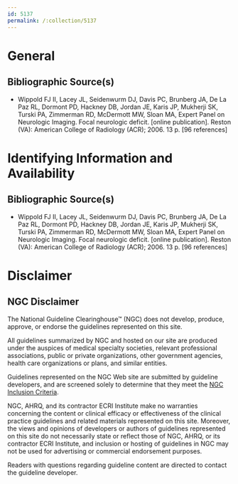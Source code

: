 ```yaml
---
id: 5137
permalink: /:collection/5137
---
```


# General

## Bibliographic Source(s)

- Wippold FJ II, Lacey JL, Seidenwurm DJ, Davis PC, Brunberg JA, De La Paz RL, Dormont PD, Hackney DB, Jordan JE, Karis JP, Mukherji SK, Turski PA, Zimmerman RD, McDermott MW, Sloan MA, Expert Panel on Neurologic Imaging. Focal neurologic deficit. [online publication]. Reston (VA): American College of Radiology (ACR); 2006. 13 p. [96 references]

# Identifying Information and Availability

## Bibliographic Source(s)

- Wippold FJ II, Lacey JL, Seidenwurm DJ, Davis PC, Brunberg JA, De La Paz RL, Dormont PD, Hackney DB, Jordan JE, Karis JP, Mukherji SK, Turski PA, Zimmerman RD, McDermott MW, Sloan MA, Expert Panel on Neurologic Imaging. Focal neurologic deficit. [online publication]. Reston (VA): American College of Radiology (ACR); 2006. 13 p. [96 references]

# Disclaimer

## NGC Disclaimer

The National Guideline Clearinghouse™ (NGC) does not develop, produce, approve, or endorse the guidelines represented on this site.

All guidelines summarized by NGC and hosted on our site are produced under the auspices of medical specialty societies, relevant professional associations, public or private organizations, other government agencies, health care organizations or plans, and similar entities.

Guidelines represented on the NGC Web site are submitted by guideline developers, and are screened solely to determine that they meet the [NGC Inclusion Criteria](/help-and-about/summaries/inclusion-criteria).

NGC, AHRQ, and its contractor ECRI Institute make no warranties concerning the content or clinical efficacy or effectiveness of the clinical practice guidelines and related materials represented on this site. Moreover, the views and opinions of developers or authors of guidelines represented on this site do not necessarily state or reflect those of NGC, AHRQ, or its contractor ECRI Institute, and inclusion or hosting of guidelines in NGC may not be used for advertising or commercial endorsement purposes.

Readers with questions regarding guideline content are directed to contact the guideline developer.

